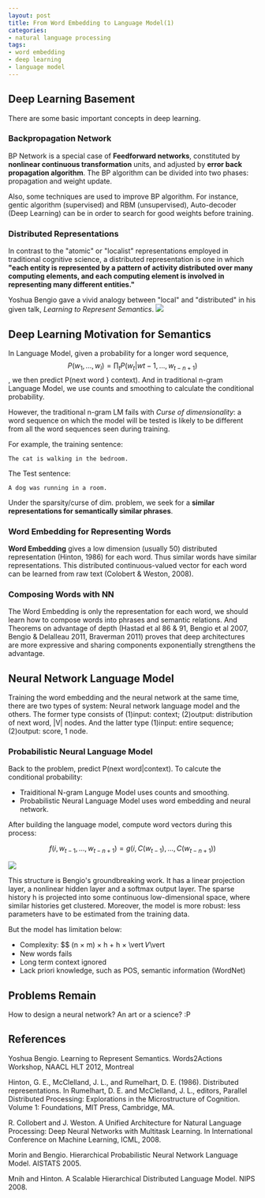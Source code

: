 ```yaml
---
layout: post
title: From Word Embedding to Language Model(1)
categories:
- natural language processing
tags:
- word embedding
- deep learning
- language model
---
```



## Deep Learning Basement

There are some basic important concepts in deep learning. 
 
### Backpropagation Network

BP Network is a special case of **Feedforward networks**, constituted by **nonlinear continuous transformation** units, and adjusted by **error back propagation algorithm**. The BP algorithm can be divided into two phases: propagation and weight update.

Also, some techniques are used to improve BP algorithm. For instance, gentic algorithm (supervised) and RBM (unsupervised), Auto-decoder (Deep Learning) can be in order to search for good weights before training.


### Distributed Representations

In contrast to the "atomic" or "localist" representations employed in traditional cognitive science, a distributed representation is one in which **"each entity is represented by a pattern of activity distributed over many computing elements, and each computing element is involved in representing many different entities."**

Yoshua Bengio gave a vivid analogy between "local" and "distributed" in his given talk, *Learning to Represent Semantics*.
![](http://i.imgur.com/b8sEQFd.png)

## Deep Learning Motivation for Semantics

In Language Model, given a probability for a longer word sequence, $$ P(w_{1},...,w_{l})=\prod_{t}P(w_{t}|w{t-1},...,w_{t-n+1}) $$, we then predict P(next word } context). And in traditional n-gram Language Model, we use counts and smoothing to calculate the conditional probability. 

However, the traditional n-gram LM fails with *Curse of dimensionality*: a word sequence on which the model will be tested is likely to be different from all the word sequences seen during training.

For example, the training sentence:

	The cat is walking in the bedroom.

The Test sentence:
	
	A dog was running in a room.

Under the sparsity/curse of dim. problem, we seek for a **similar representations for semantically similar phrases**.

### Word Embedding for Representing Words

**Word Embedding** gives a low dimension (usually 50) distributed representation (Hinton, 1986) for each word. Thus similar words have similar representations. This distributed continuous-valued vector for each word can be learned from raw text (Colobert & Weston, 2008).

### Composing Words with NN

The Word Embedding is only the representation for each word, we should learn how to compose words into phrases and semantic relations. And Theorems on advantage of depth  (Hastad et al 86 & 91, Bengio et al 2007, Bengio &
Delalleau 2011, Braverman 2011) proves that deep architectures are more expressive and sharing components exponentially strengthens the advantage.

## Neural Network Language Model

Training the word embedding and the neural network at the same time, there are two types of system: Neural network language model and the others. The former type consists of (1)input: context; (2)output: distribution of next word, |V| nodes. And the latter type (1)input: entire sequence; (2)output: score, 1 node.

### Probabilistic Neural Language Model

Back to the problem, predict P(next word|context). To calcute the conditional probability:

- Traiditional N-gram Languge Model uses counts and smoothing.
- Probabilistic Neural Language Model uses word embedding and neural network.

After building the language model, compute word vectors during this process:

$$ f(i,w_{t-1},...,w_{t-n+1})=g(i,C(w_{t-1}),...,C(w_{t-n+1})) $$ 

![](http://i.imgur.com/gLGi5vU.png)

This structure is Bengio's groundbreaking work.
It has a linear projection layer, a nonlinear hidden layer and a softmax output layer. The sparse history h is projected into some continuous low-dimensional space, where similar histories get clustered. Moreover, the model is more robust: less parameters have to be estimated from the training data.

But the model has limitation below:
- Complexity: $$ (n × m) × h + h × \vert 𝑉\vert
- New words fails
- Long term context ignored
- Lack priori knowledge, such as POS, semantic information (WordNet)


## Problems Remain

How to design a neural network? An art or a science? :P

## References

Yoshua Bengio. Learning to Represent Semantics. Words2Actions Workshop, NAACL HLT 2012, Montreal

Hinton, G. E., McClelland, J. L., and Rumelhart, D. E. (1986). Distributed representations. In Rumelhart, D. E. and McClelland, J. L., editors, Parallel Distributed Processing: Explorations in the Microstructure of Cognition. Volume 1: Foundations, MIT Press, Cambridge, MA.

R. Collobert and J. Weston. A Unified Architecture for Natural Language Processing: Deep Neural Networks with Multitask Learning. In International Conference on Machine Learning, ICML, 2008.

Morin and Bengio. Hierarchical Probabilistic Neural Network Language Model. AISTATS 2005.

Mnih and Hinton. A Scalable Hierarchical Distributed Language Model. NIPS 2008.
